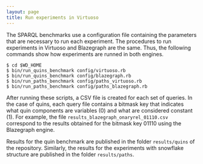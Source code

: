 ```yaml
---
layout: page
title: Run experiments in Virtuoso
---
```


The SPARQL benchmarks use a configuration file containing the
parameters that are necessary to run each experiment. The procedures
to run experiments in Virtuoso and Blazegraph are the same. Thus, the
following commands show how experiments are runned in both engines.

```
$ cd $WD_HOME
$ bin/run_quins_benchmark config/virtuoso.rb
$ bin/run_quins_benchmark config/blazegraph.rb
$ bin/run_paths_benchmark config/paths_virtuoso.rb
$ bin/run_paths_benchmark config/paths_blazegraph.rb
```

After running these scripts, a CSV file is created for each set of queries.
In the case of quins, each query file contains a bitmask key that indicates
what quin components are variables (0) and what are considered constant (1).
For example, the file `results_blazegraph_onaryrel_01110.csv` correspond
to the results obtained for the bitmask key 01110 using the Blazegraph engine.

Results for the quin benchmark are published in the folder `results/quins` of
the repository. Similarly, the results for the experiments with snowflake
structure are published in the folder `results/paths`.
